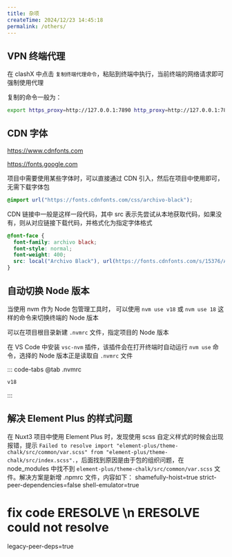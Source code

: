 ```yaml
---
title: 杂项
createTime: 2024/12/23 14:45:18
permalink: /others/
---
```


## VPN 终端代理

在 clashX 中点击 `复制终端代理命令`，粘贴到终端中执行，当前终端的网络请求即可强制使用代理

复制的命令一般为：

```sh
export https_proxy=http://127.0.0.1:7890 http_proxy=http://127.0.0.1:7890 all_proxy=socks5://127.0.0.1:7890
```

## CDN 字体

<https://www.cdnfonts.com>

<https://fonts.google.com>

项目中需要使用某些字体时，可以直接通过 CDN 引入，然后在项目中使用即可，无需下载字体包

```css
@import url("https://fonts.cdnfonts.com/css/archivo-black");
```

CDN 链接中一般是这样一段代码，其中 src 表示先尝试从本地获取代码，如果没有，则从对应链接下载代码，并格式化为指定字体格式

```css
@font-face {
  font-family: archivo black;
  font-style: normal;
  font-weight: 400;
  src: local("Archivo Black"), url(https://fonts.cdnfonts.com/s/15376/ArchivoBlack-Regular.woff) format("woff");
}
```

## 自动切换 Node 版本

当使用 nvm 作为 Node 包管理工具时， 可以使用 `nvm use v18` 或 `nvm use 18` 这样的命令来切换终端的 Node 版本

可以在项目根目录新建 `.nvmrc` 文件，指定项目的 Node 版本

在 VS Code 中安装 `vsc-nvm` 插件，该插件会在打开终端时自动运行 `nvm use` 命令，选择的 Node 版本正是读取自 `.nvmrc` 文件

::: code-tabs
@tab .nvmrc

```sh
v18
```

:::

## 解决 Element Plus 的样式问题

在 Nuxt3 项目中使用 Element Plus 时，发现使用 scss 自定义样式的时候会出现报错，提示 `Failed to resolve import "element-plus/theme-chalk/src/common/var.scss" from "element-plus/theme-chalk/src/index.scss".`，后面找到原因是由于包的组织问题，在 node_modules 中找不到 `element-plus/theme-chalk/src/common/var.scss` 文件。解决方案是新增 .npmrc 文件，内容如下：
shamefully-hoist=true
strict-peer-dependencies=false
shell-emulator=true

# fix code ERESOLVE \n ERESOLVE could not resolve

legacy-peer-deps=true
